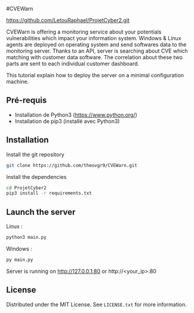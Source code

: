 #CVEWarn

https://github.com/LetouRaphael/ProjetCyber2.git

CVEWarn is offering a monitoring service about your potentials vulnerabilities which impact your information system. Windows & Linux agents are deployed on operating system and send softwares data to the monitoring server. Thanks to an API, server is searching about CVE which matching with customer data software. The correlation about these two parts are sent to each individual customer dashboard. 

This tutorial explain how to deploy the server on a minimal configuration machine.

## Pré-requis

- Installation de Python3 (https://www.python.org/)
- Installation de pip3 (installé avec Python3)

## Installation


Install the git repository

```sh
git clone https://github.com/theovgr9/CVEWarn.git
```

Install the dependencies

```sh
cd ProjetCyber2
pip3 install -r requirements.txt
```

## Launch the server


Linux : 
```sh
python3 main.py
```

Windows : 

```sh
py main.py
```

Server is running on http://127.0.0.1:80 or http://<your_ip>:80

## License

Distributed under the MIT License. See `LICENSE.txt` for more information.


